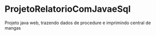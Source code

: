 # ProjetoRelatorioComJavaeSql
Projeto java web, trazendo dados de procedure e imprimindo
central de mangas
